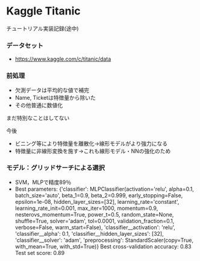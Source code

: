 # Kaggle Titanic

チュートリアル実装記録(途中)

### データセット

- https://www.kaggle.com/c/titanic/data

### 前処理
- 欠測データは平均的な値で補完
- Name, Ticketは特徴量から除いた
- その他普通に数値化

まだ特別なことはしてない

今後
- ビニング等により特徴量を離散化→線形モデルがより強力になる
- 特徴量に非線形変換を施す→これも線形モデル・NNの強化のため


### モデル：グリッドサーチによる選択
- SVM，MLPで精度89％
- Best parameters: {'classifier': MLPClassifier(activation='relu', alpha=0.1, batch_size='auto', beta_1=0.9,
       beta_2=0.999, early_stopping=False, epsilon=1e-08,
       hidden_layer_sizes=[32], learning_rate='constant',
       learning_rate_init=0.001, max_iter=1000, momentum=0.9,
       nesterovs_momentum=True, power_t=0.5, random_state=None,
       shuffle=True, solver='adam', tol=0.0001, validation_fraction=0.1,
       verbose=False, warm_start=False), 'classifier__activation': 'relu', 'classifier__alpha': 0.1, 'classifier__hidden_layer_sizes': [32], 'classifier__solver': 'adam', 'preprocessing': StandardScaler(copy=True, with_mean=True, with_std=True)}
Best cross-validation accuracy: 0.83
Test set score: 0.89
